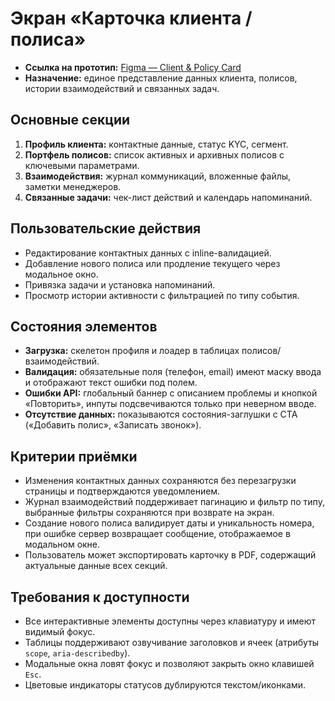 # Экран «Карточка клиента / полиса»

- **Ссылка на прототип:** [Figma — Client & Policy Card](https://www.figma.com/file/CRM-frontend/Client-Policy?node-id=54%3A0)
- **Назначение:** единое представление данных клиента, полисов, истории взаимодействий и связанных задач.

## Основные секции
1. **Профиль клиента:** контактные данные, статус KYC, сегмент.
2. **Портфель полисов:** список активных и архивных полисов с ключевыми параметрами.
3. **Взаимодействия:** журнал коммуникаций, вложенные файлы, заметки менеджеров.
4. **Связанные задачи:** чек-лист действий и календарь напоминаний.

## Пользовательские действия
- Редактирование контактных данных с inline-валидацией.
- Добавление нового полиса или продление текущего через модальное окно.
- Привязка задачи и установка напоминаний.
- Просмотр истории активности с фильтрацией по типу события.

## Состояния элементов
- **Загрузка:** скелетон профиля и лоадер в таблицах полисов/взаимодействий.
- **Валидация:** обязательные поля (телефон, email) имеют маску ввода и отображают текст ошибки под полем.
- **Ошибки API:** глобальный баннер с описанием проблемы и кнопкой «Повторить», инпуты подсвечиваются только при неверном вводе.
- **Отсутствие данных:** показываются состояния-заглушки с CTA («Добавить полис», «Записать звонок»).

## Критерии приёмки
- Изменения контактных данных сохраняются без перезагрузки страницы и подтверждаются уведомлением.
- Журнал взаимодействий поддерживает пагинацию и фильтр по типу, выбранные фильтры сохраняются при возврате на экран.
- Создание нового полиса валидирует даты и уникальность номера, при ошибке сервер возвращает сообщение, отображаемое в модальном окне.
- Пользователь может экспортировать карточку в PDF, содержащий актуальные данные всех секций.

## Требования к доступности
- Все интерактивные элементы доступны через клавиатуру и имеют видимый фокус.
- Таблицы поддерживают озвучивание заголовков и ячеек (атрибуты `scope`, `aria-describedby`).
- Модальные окна ловят фокус и позволяют закрыть окно клавишей `Esc`.
- Цветовые индикаторы статусов дублируются текстом/иконками.
